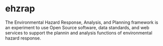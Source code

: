 # ehzrap
The Environmental Hazard Response, Analysis, and Planning framework is an experiment to use Open Source software, data standards, and web services to support the plannin and analysis functions of environmental hazard response.
